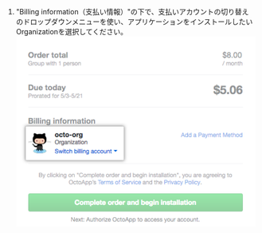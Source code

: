 1. "Billing information（支払い情報）"の下で、支払いアカウントの切り替えのドロップダウンメニューを使い、アプリケーションをインストールしたいOrganizationを選択してください。 ![支払いアカウントの切り替えのドロップダウンメニュー、そして選択したOrganizationの名前とアバター](/assets/images/help/marketplace/marketplace-confirm-org.png)
